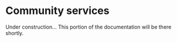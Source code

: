 # Community services

Under construction... This portion of the documentation will be there shortly.